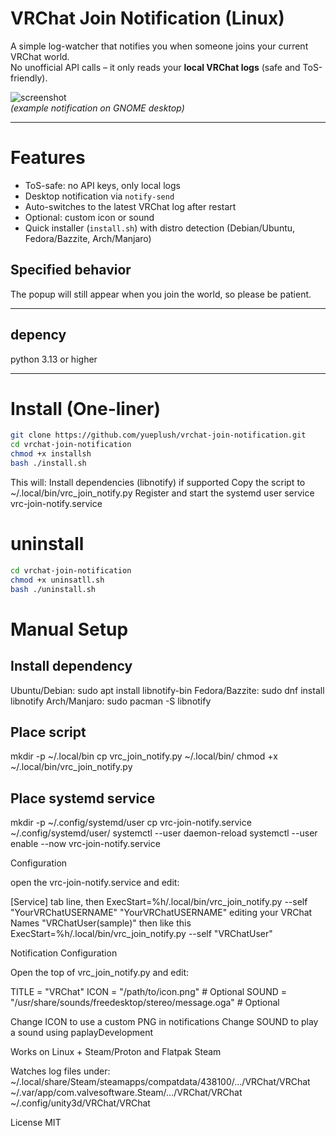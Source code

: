 # VRChat Join Notification (Linux)

A simple log-watcher that notifies you when someone joins your current VRChat world.  
No unofficial API calls – it only reads your **local VRChat logs** (safe and ToS-friendly).

![screenshot](https://raw.githubusercontent.com/yueplush/vrchat-join-notification/refs/heads/main/notify.png)  
*(example notification on GNOME desktop)*

---

# Features
- ToS-safe: no API keys, only local logs
- Desktop notification via `notify-send`
- Auto-switches to the latest VRChat log after restart
- Optional: custom icon or sound
- Quick installer (`install.sh`) with distro detection (Debian/Ubuntu, Fedora/Bazzite, Arch/Manjaro)

## Specified behavior
The popup will still appear when you join the world, so please be patient.

---
## depency
python 3.13 or higher

---

# Install (One-liner)

```bash
git clone https://github.com/yueplush/vrchat-join-notification.git
cd vrchat-join-notification
chmod +x installsh
bash ./install.sh
```

This will:
Install dependencies (libnotify) if supported
Copy the script to ~/.local/bin/vrc_join_notify.py
Register and start the systemd user service vrc-join-notify.service

# uninstall

```bash
cd vrchat-join-notification
chmod +x uninsatll.sh
bash ./uninstall.sh
```

# Manual Setup

## Install dependency
Ubuntu/Debian: sudo apt install libnotify-bin
Fedora/Bazzite: sudo dnf install libnotify
Arch/Manjaro: sudo pacman -S libnotify

## Place script
mkdir -p ~/.local/bin
cp vrc_join_notify.py ~/.local/bin/
chmod +x ~/.local/bin/vrc_join_notify.py

## Place systemd service
mkdir -p ~/.config/systemd/user
cp vrc-join-notify.service ~/.config/systemd/user/
systemctl --user daemon-reload
systemctl --user enable --now vrc-join-notify.service

Configuration

open the vrc-join-notify.service and edit:

[Service] tab line, then
ExecStart=%h/.local/bin/vrc_join_notify.py --self "YourVRChatUSERNAME"
"YourVRChatUSERNAME" editing your VRChat Names "VRChatUser(sample)"
then like this
ExecStart=%h/.local/bin/vrc_join_notify.py --self "VRChatUser"

Notification Configuration

Open the top of vrc_join_notify.py and edit:

TITLE = "VRChat"
ICON = "/path/to/icon.png"   # Optional
SOUND = "/usr/share/sounds/freedesktop/stereo/message.oga"  # Optional

Change ICON to use a custom PNG in notifications
Change SOUND to play a sound using paplayDevelopment

Works on Linux + Steam/Proton and Flatpak Steam

Watches log files under:
~/.local/share/Steam/steamapps/compatdata/438100/.../VRChat/VRChat
~/.var/app/com.valvesoftware.Steam/.../VRChat/VRChat
~/.config/unity3d/VRChat/VRChat

License
MIT




